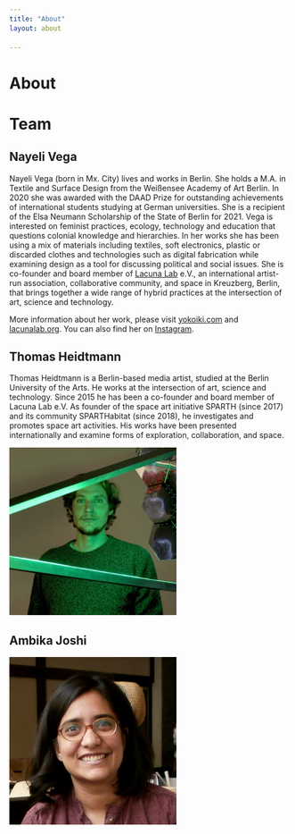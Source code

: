 ```yaml
---
title: "About"
layout: about

---
```


# About

# Team 

## Nayeli Vega
Nayeli Vega (born in Mx. City) lives and works in Berlin. She holds a M.A. in Textile and Surface Design from the Weißensee Academy of Art Berlin. In 2020 she was awarded with the DAAD Prize for outstanding achievements of international students studying at German universities. She is a recipient of the Elsa Neumann Scholarship of the State of Berlin for 2021. Vega is interested on feminist practices, ecology, technology and education that questions colonial knowledge and hierarchies. In her works she has been using a mix of materials including textiles, soft electronics, plastic or discarded clothes and technologies such as digital fabrication while examining design as a tool for discussing political and social issues. She is co-founder and board member of [Lacuna Lab](https://lacunalab.org/) e.V., an international artist-run association, collaborative community, and space in Kreuzberg, Berlin, that brings together a wide range of hybrid practices at the intersection of art, science and technology.

More information about her work, please visit [yokoiki.com](https://yokoiki.com) and [lacunalab.org](https://lacunalab.org/). You can also find her on [Instagram](https://www.instagram.com/yokoikilab/).

## Thomas Heidtmann

Thomas Heidtmann is a Berlin-based media artist, studied at the Berlin University of the Arts. He works at the intersection of art, science and technology. Since 2015 he has been a co-founder and board member of Lacuna Lab e.V. As founder of the space art initiative SPARTH (since 2017) and its community SPARTHabitat (since 2018), he investigates and promotes space art activities. His works have been presented internationally and examine forms of exploration, collaboration, and space.

![Thomas](/assets/Thomas_Heidtmann_300.jpg)

## Ambika Joshi
![Ambika](/assets/ambika-joshi.jpg)
